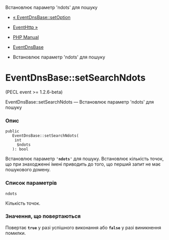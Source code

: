 Встановлює параметр 'ndots' для пошуку

-   [« EventDnsBase::setOption](eventdnsbase.setoption.html)
    
-   [EventHttp »](class.eventhttp.html)
    
-   [PHP Manual](index.html)
    
-   [EventDnsBase](class.eventdnsbase.html)
    
-   Встановлює параметр 'ndots' для пошуку
    

# EventDnsBase::setSearchNdots

(PECL event >= 1.2.6-beta)

EventDnsBase::setSearchNdots — Встановлює параметр 'ndots' для пошуку

### Опис

```methodsynopsis
public
   EventDnsBase::setSearchNdots(
    int
     $ndots
   ): bool
```

Встановлює параметр **`'ndots'`** для пошуку. Встановлює кількість точок, що при знаходженні імені приводить до того, що перший запит не має пошукового домену.

### Список параметрів

`ndots`

Кількість точок.

### Значення, що повертаються

Повертає **`true`** у разі успішного виконання або **`false`** у разі виникнення помилки.